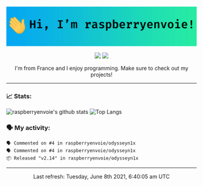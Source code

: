 ![header](https://raw.githubusercontent.com/raspberryenvoie/raspberryenvoie/master/header.gif)

<p align="center">
  <a href="mailto:raspberryenvoie@protonmail.com"><img src="https://img.shields.io/badge/-raspberryenvoie@protonmail.com-E43B39?logo=Gmail&logoColor=white&link=mailto:raspberryenvoie@protonmail.com"></a>
  <a href="https://www.reddit.com/user/raspberryenvoie"><img src="https://img.shields.io/badge/-u/raspberryenvoie-ff3312?logo=Reddit&logoColor=white&link=https://www.reddit.com/user/raspberryenvoie"></a>
</p>

<p align=center>I'm from France and I enjoy programming. Make sure to check out my projects!</p>

---

### 📈 Stats:
![raspberryenvoie's github stats](https://github-readme-stats.vercel.app/api?username=raspberryenvoie&show_icons=true)
![Top Langs](https://github-readme-stats.vercel.app/api/top-langs/?username=raspberryenvoie&layout=compact)

### 🗣 My activity:
```
🗣 Commented on #4 in raspberryenvoie/odysseyn1x
🗣 Commented on #4 in raspberryenvoie/odysseyn1x
📦 Released "v2.14" in raspberryenvoie/odysseyn1x
```

------------
<p align="center">Last refresh: Tuesday, June 8th 2021, 6:40:05 am UTC</p>
